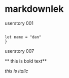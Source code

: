 
# markdownlek

userstory 001
```javascript{

let name = "dan"
}
```
userstory 007

** this is bold text**

*this is italic*


